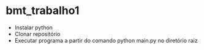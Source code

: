# bmt_trabalho1

- Instalar python
- Clonar repositório
- Executar programa a partir do comando python main.py no diretório raiz
